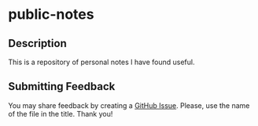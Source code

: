 # public-notes

## Description
This is a repository of personal notes I have found useful.

## Submitting Feedback
You may share feedback by creating a 
 [GitHub Issue][issues-link].
Please, use the name of the file in the title.
Thank you!

[issues-link]: https://github.com/RaviSoji/public-notes/issues
